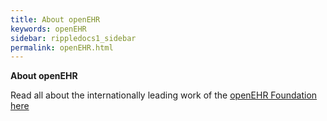 ```yaml
---
title: About openEHR
keywords: openEHR
sidebar: rippledocs1_sidebar
permalink: openEHR.html
---
```





**About openEHR**

Read all about the internationally leading  work of the [openEHR Foundation here](http://openehr.org/)
